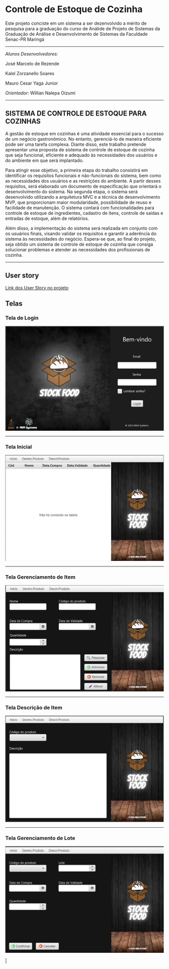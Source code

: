
# **Controle de Estoque de Cozinha**

Este projeto conciste em um sistema a ser dezenvolvido a mérito de pesquisa para 
a graduação do curso de Análide de Projeto de Sistemas da Graduação de Análise e Desenvolvimento de Sistemas da Faculdade Senac-PR Maringá

---
*Alunos Desenvolvedores:* 

José Marcelo de Rezende

Kalel Zorzanello Soares

Mauro Cesar Yaga Junior

*Orientador:* Willian Nalepa Oizumi

---
## **SISTEMA DE CONTROLE DE ESTOQUE PARA COZINHAS**

A gestão de estoque em cozinhas é uma atividade essencial para o sucesso de um negócio gastronômico. No entanto, gerenciá-lo de maneira eficiente pode ser uma tarefa complexa. Diante disso, este trabalho pretende apresentar uma proposta de sistema de controle de estoque de cozinha que seja funcional, eficiente e adequado às necessidades dos usuários e do ambiente em que será implantado.

Para atingir esse objetivo, a primeira etapa do trabalho consistirá em identificar os requisitos funcionais e não-funcionais do sistema, bem como as necessidades dos usuários e as restrições do ambiente. A partir desses requisitos, será elaborado um documento de especificação que orientará o desenvolvimento do sistema. Na segunda etapa, o sistema será desenvolvido utilizando a arquitetura MVC e a técnica de desenvolvimento MVP, que proporcionam maior modularidade, possibilidade de reuso e facilidade de manutenção. O sistema contará com funcionalidades para controle de estoque de ingredientes, cadastro de itens, controle de saídas e entradas de estoque, além de relatórios.

Além disso, a implementação do sistema será realizada em conjunto com os usuários finais, visando validar os requisitos e garantir a aderência do sistema às necessidades do negócio. Espera-se que, ao final do projeto, seja obtido um sistema de controle de estoque de cozinha que consiga solucionar problemas e atender as necessidades dos profissionais de cozinha.

---

## User story

[Link dos User Story no projeto](https://github.com/users/mauroyaga/projects/1)

## Telas
### Tela de Login
![Tela Login](https://github.com/mauroyaga/ControleDeEstoqueCozinha/blob/main/TelaLogin.png)

---

### Tela Inicial
![Tela Inicial](https://github.com/mauroyaga/ControleDeEstoqueCozinha/blob/main/TelaInicial.png)

---

### Tela Gerenciamento de Item
![Tela GerenciamentoDeItem](https://github.com/mauroyaga/ControleDeEstoqueCozinha/blob/main/GerenciamentoDeItem.png)

---
### Tela Descrição de Item
![Tela Descrição do Item](https://github.com/mauroyaga/ControleDeEstoqueCozinha/blob/main/DescricaoItem.png)

---

### Tela Gerenciamento de Lote
![Tela Gerenciamento de Lote](https://github.com/mauroyaga/ControleDeEstoqueCozinha/blob/main/TelaGerenciamentoDeLote.png)







| 




